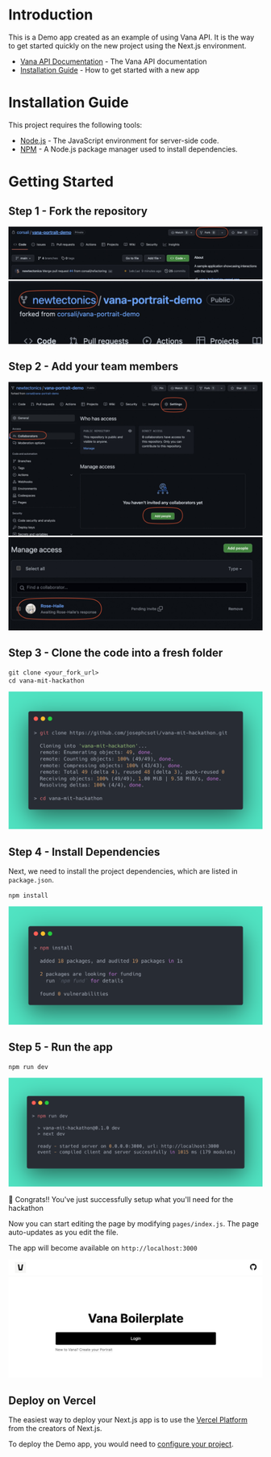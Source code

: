 # Introduction

This is a Demo app created as an example of using Vana API. It is the way to get started quickly on the new project using the Next.js environment.

- [Vana API Documentation](https://vana.gitbook.io/api/) - The Vana API documentation
- [Installation Guide](#installation-guide) - How to get started with a new app

# Installation Guide

This project requires the following tools:

- [Node.js](https://nodejs.org/en/) - The JavaScript environment for server-side code.
- [NPM](https://www.npmjs.com/) - A Node.js package manager used to install dependencies.

# Getting Started

## Step 1 - Fork the repository
![](./assets/readme/1.jpeg)
![](./assets/readme/2.jpeg)

## Step 2 - Add your team members
![](./assets/readme/3.jpeg)
![](./assets/readme/4.jpeg)

## Step 3 - Clone the code into a fresh folder

```
git clone <your_fork_url>
cd vana-mit-hackathon
```

![](./assets/readme/terminal-git-clone-cd.png)

## Step 4 - Install Dependencies

Next, we need to install the project dependencies, which are listed in `package.json`.

```
npm install
```

![](./assets/readme/terminal-npm-install.png)

## Step 5 - Run the app

```
npm run dev
```

![](./assets/readme/terminal-npm-dev.png)

🎉 Congrats!! You've just successfully setup what you'll need for the hackathon

Now you can start editing the page by modifying `pages/index.js`. The page auto-updates as you edit the file.

The app will become available on `http://localhost:3000`

![](./assets/readme/homepage.png)

## Deploy on Vercel

The easiest way to deploy your Next.js app is to use the [Vercel Platform](https://vercel.com/new?utm_medium=default-template&filter=next.js&utm_source=create-next-app&utm_campaign=create-next-app-readme) from the creators of Next.js.

To deploy the Demo app, you would need to [configure your project](https://vercel.com/new/clone?project-name=vana-portrait-demo&repository-name=vana-portrait-demo&repository-url=https%3A%2F%2Fgithub.com%2Fvana%2Fvana-portrait-demo).
